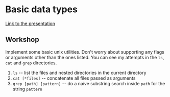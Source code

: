 # Basic data types

[Link to the presentation](https://www.canva.com/design/DADdSKhNnQU/ucBaOxWDWyxH1_XSTgUpuA/view?utm_content=DADdSKhNnQU&utm_campaign=designshare&utm_medium=link&utm_source=sharebutton)

## Workshop

Implement some basic unix utilities. Don't worry about supporting any flags or arguments other than the ones listed. You can see my attempts in the `ls`, `cat` and `grep` directories.

1. `ls` -- list the files and nested directories in the current directory
2. `cat [*files]` -- concatenate all files passed as arguments
3. `grep [path] [pattern]` -- do a naive substring search inside `path` for the string `pattern`
